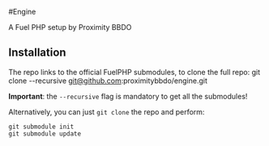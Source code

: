 #Engine

A Fuel PHP setup by Proximity BBDO

## Installation

The repo links to the official FuelPHP submodules, to clone the full repo:
    git clone --recursive git@github.com:proximitybbdo/engine.git

**Important**: the `--recursive` flag is mandatory to get all the submodules!

Alternatively, you can just `git clone` the repo and perform:

    git submodule init 
    git submodule update
